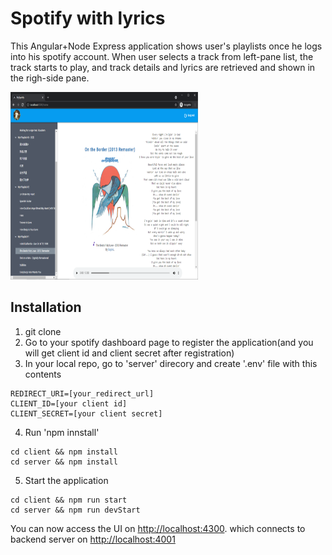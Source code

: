 # Spotify with lyrics

This Angular+Node Express application shows user's playlists once he logs into his spotify account. When user selects a track from left-pane list, the track starts to play, and track details and lyrics are retrieved and shown in the righ-side pane.

<img src="demo.PNG" width="300" height="300"/>

## Installation

1) git clone
2) Go to your spotify dashboard page to register the application(and you will get client id and client secret after registration)
3) In your local repo, go to 'server' direcory and create '.env' file with this contents
```
REDIRECT_URI=[your_redirect_url]
CLIENT_ID=[your client id]
CLIENT_SECRET=[your client secret]
```
4) Run 'npm innstall'
```
cd client && npm install
cd server && npm install
```
5) Start the application
```
cd client && npm run start
cd server && npm run devStart 
```
You can now access the UI on <http://localhost:4300>. which connects to backend server on <http://localhost:4001>


